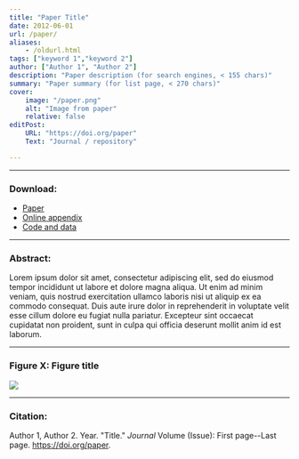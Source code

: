 ```yaml
---
title: "Paper Title" 
date: 2012-06-01
url: /paper/
aliases: 
    - /oldurl.html
tags: ["keyword 1","keyword 2"]
author: ["Author 1", "Author 2"]
description: "Paper description (for search engines, < 155 chars)" 
summary: "Paper summary (for list page, < 270 chars)" 
cover:
    image: "/paper.png"
    alt: "Image from paper"
    relative: false
editPost:
    URL: "https://doi.org/paper"
    Text: "Journal / repository"

---
```


---

### Download:

- [Paper](/paper.pdf)
- [Online appendix](/appendix.pdf)
- [Code and data](https://github.com/paper)

---

### Abstract:

Lorem ipsum dolor sit amet, consectetur adipiscing elit, sed do eiusmod tempor incididunt ut labore et dolore magna aliqua. Ut enim ad minim veniam, quis nostrud exercitation ullamco laboris nisi ut aliquip ex ea commodo consequat. Duis aute irure dolor in reprehenderit in voluptate velit esse cillum dolore eu fugiat nulla pariatur. Excepteur sint occaecat cupidatat non proident, sunt in culpa qui officia deserunt mollit anim id est laborum.

---

### Figure X:  Figure title

![](/paper.png)

---

### Citation:

Author 1, Author 2. Year. "Title." *Journal* Volume (Issue): First page--Last page. https://doi.org/paper.

